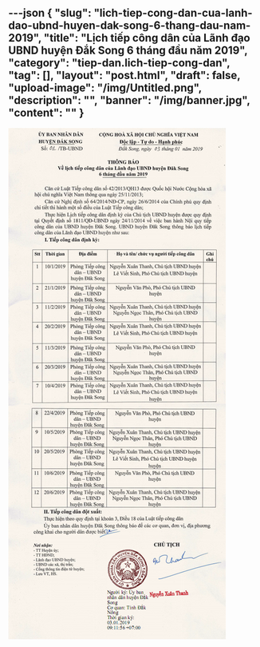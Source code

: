 ---json
{
    "slug": "lich-tiep-cong-dan-cua-lanh-dao-ubnd-huyen-dak-song-6-thang-dau-nam-2019",
    "title": "Lịch tiếp công dân của Lãnh đạo UBND huyện Đắk Song 6 tháng đầu năm 2019",
    "category": "tiep-dan.lich-tiep-cong-dan",
    "tag": [],
    "layout": "post.html",
    "draft": false,
    "upload-image": "/img/Untitled.png",
    "description": "",
    "banner": "/img/banner.jpg",
    "__content__": ""
}
---
<p><img alt="" src="/img/Untitled.png" /></p>
